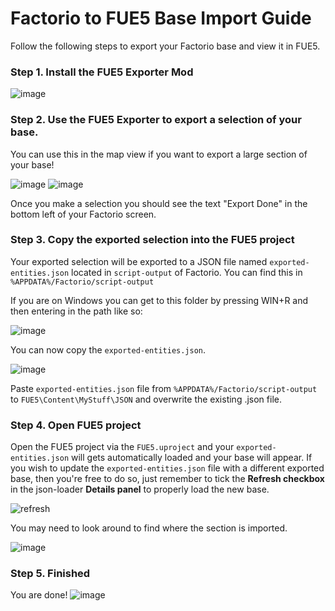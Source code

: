 # Factorio to FUE5 Base Import Guide

Follow the following steps to export your Factorio base and view it in FUE5.

### Step 1. Install the FUE5 Exporter Mod
![image](https://github.com/Inrixia/FUE5/assets/6373693/6b85ddc3-c32c-4ab8-9048-428f4dc17e1e)

### Step 2. Use the FUE5 Exporter to export a selection of your base.
You can use this in the map view if you want to export a large section of your base!

![image](https://github.com/Inrixia/FUE5/assets/6373693/30052d5c-49db-49d0-89d2-655f53a16129)
![image](https://github.com/Inrixia/FUE5/assets/6373693/14832964-4845-4d3a-b8ed-267bdf480998)

Once you make a selection you should see the text "Export Done" in the bottom left of your Factorio screen.

### Step 3. Copy the exported selection into the FUE5 project
Your exported selection will be exported to a JSON file named `exported-entities.json` located in `script-output` of Factorio.
You can find this in `%APPDATA%/Factorio/script-output`

If you are on Windows you can get to this folder by pressing WIN+R and then entering in the path like so:

![image](https://github.com/Inrixia/FUE5/assets/6373693/d2f63201-ae29-4b9f-a4ea-c0352df528b8)

You can now copy the `exported-entities.json`.

![image](https://github.com/Inrixia/FUE5/assets/6373693/b66ef0bc-0220-46b9-8cbd-4c590ab9ddc4)

Paste `exported-entities.json` file from `%APPDATA%/Factorio/script-output` to `FUE5\Content\MyStuff\JSON` and overwrite the existing .json file.

### Step 4. Open FUE5 project
Open the FUE5 project via the `FUE5.uproject` and your `exported-entities.json` will gets automatically loaded and your base will appear. If you wish to update the `exported-entities.json` file with a different exported base, then you're free to do so, just remember to tick the **Refresh checkbox** in the json-loader **Details panel** to properly load the new base.

![refresh](https://github.com/FUE5BASE/FUE5/assets/127543827/8e7123bc-360d-4260-9d37-f3315b7cccf0)


You may need to look around to find where the section is imported.

![image](https://github.com/Inrixia/FUE5/assets/6373693/287bbe4f-9166-4c37-8a78-5f7d00d76965)

### Step 5. Finished
You are done!
![image](https://github.com/Inrixia/FUE5/assets/6373693/7ac5d36d-dc9b-41b9-b718-29c6e0bda34d)
